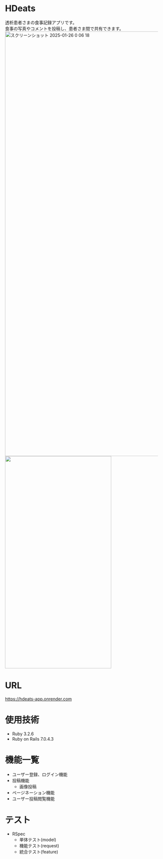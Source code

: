 # HDeats
透析患者さまの食事記録アプリです。<br >
食事の写真やコメントを投稿し、患者さま間で共有できます。<br >
 <img width="1400" alt="スクリーンショット 2025-01-26 0 06 18" src="https://github.com/Daikichi-Yamamoto/hdeats_app/issues/2#issue-2811362482">
 <img width="350" height="700" src= "https://user-images.githubusercontent.com/60876388/81476543-643bd000-924d-11ea-9d26-cac305ca9f91.jpeg">


# URL
https://hdeats-app.onrender.com<br >

# 使用技術
- Ruby 3.2.6
- Ruby on Rails 7.0.4.3

# 機能一覧
- ユーザー登録、ログイン機能
- 投稿機能
  - 画像投稿
- ページネーション機能
- ユーザー投稿閲覧機能

# テスト
- RSpec
  - 単体テスト(model)
  - 機能テスト(request)
  - 統合テスト(feature)
